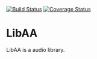 [![Build Status](https://travis-ci.com/jiemojiemo/libaa.svg?branch=master)](https://travis-ci.com/jiemojiemo/libaa)
[![Coverage Status](https://coveralls.io/repos/github/jiemojiemo/libaa/badge.svg?branch=master)](https://coveralls.io/github/jiemojiemo/libaa?branch=master)

# LibAA
LibAA is a audio library.
